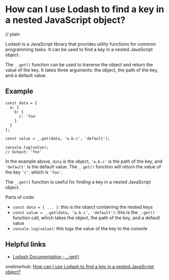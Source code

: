 # How can I use Lodash to find a key in a nested JavaScript object?
// plain

Lodash is a JavaScript library that provides utility functions for common programming tasks. It can be used to find a key in a nested JavaScript object.

The `_.get()` function can be used to traverse the object and return the value of the key. It takes three arguments: the object, the path of the key, and a default value.

## Example

```
const data = {
  a: {
    b: {
      c: 'foo'
    }
  }
};

const value = _.get(data, 'a.b.c', 'default');

console.log(value);
// Output: 'foo'
```

In the example above, `data` is the object, `'a.b.c'` is the path of the key, and `'default'` is the default value. The `_.get()` function will return the value of the key `'c'`, which is `'foo'`.

The `_.get()` function is useful for finding a key in a nested JavaScript object.

Parts of code:

- `const data = { ... }`: this is the object containing the nested keys
- `const value = _.get(data, 'a.b.c', 'default')`: this is the `_.get()` function call, which takes the object, the path of the key, and a default value
- `console.log(value)`: this logs the value of the key to the console

## Helpful links
- [Lodash Documentation - _.get()](https://lodash.com/docs/4.17.15#get)

onelinerhub: [How can I use Lodash to find a key in a nested JavaScript object?](https://onelinerhub.com/javascript-lodash/how-can-i-use-lodash-to-find-a-key-in-a-nested-javascript-object)
